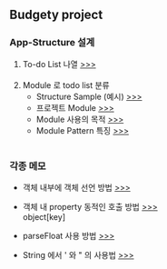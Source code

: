 <h2>Budgety project</h2>

  <h3>App-Structure 설계</h3>
    <ol>
      <li>
        To-do List 나열
        <a href ="">
          >>>
        </a>
      </li><br/>
      <li>
        Module 로 todo list 분류
        <ul>
          <li>
            Structure Sample (예시)
            <a href=""> >>> </a>
          </li>
          <li>
            프로젝트 Module 
            <a href="">
              >>>
            </a>
          </li>
          <li>
            Module 사용의 목적
            <a href="">
              >>>
            </a>
          </li>
             <li>
            Module Pattern 특징
            <a href="">
              >>>
            </a>
          </li>
        </ul>
      </li><br/>
    </ol>

  
  <h3>각종 메모</h3>
  <ul>
    <li>
      <p>
        객체 내부에 객체 선언 방법
        <a href=""> >>> </a>
      </p>   
    </li>
    <li>
      <p>
        객체 내 property 동적인 호출 방법
        <a href=""> >>> </a><br/>
        object[key]
      </p>   
    </li>
    <li>
      <p>
        parseFloat 사용 방법
        <a href=""> >>> </a><br/>
      </p>   
    </li>
    <li>
      <p>
        String 에서 ' 와 " 의 사용법
        <a href=""> >>> </a><br/>
      </p>   
    </li>
  </ul>

